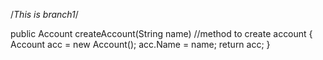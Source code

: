 /*This is branch1*/


public Account createAccount(String name)  //method to create account
{
Account acc = new Account();
acc.Name = name;
return acc;
}
